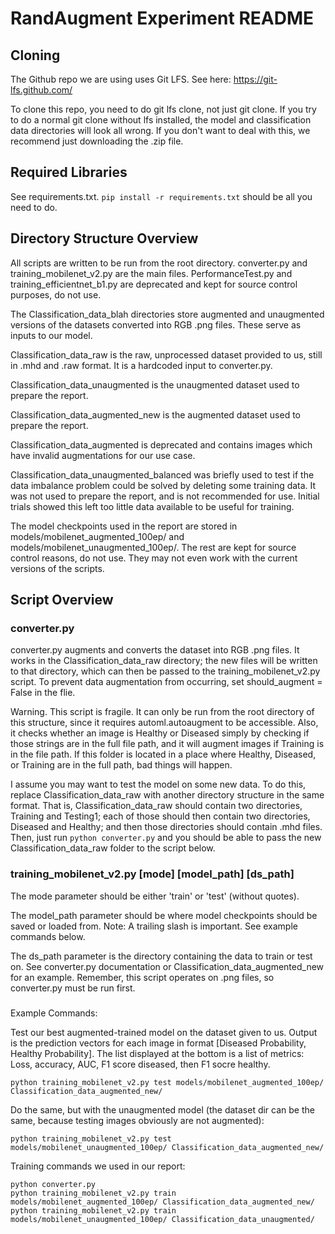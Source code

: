 # RandAugment Experiment README
## Cloning
The Github repo we are using uses Git LFS. See here: https://git-lfs.github.com/

To clone this repo, you need to do git lfs clone, not just git clone. If you try to do a normal git clone without lfs installed, the model and classification data directories will look all wrong. If you don't want to deal with this, we recommend just downloading the .zip file.
## Required Libraries
See requirements.txt. `pip install -r requirements.txt` should be all you need to do.
## Directory Structure Overview
All scripts are written to be run from the root directory. converter.py and training_mobilenet_v2.py are the main files. PerformanceTest.py and training_efficientnet_b1.py are deprecated and kept for source control purposes, do not use.

The Classification_data_blah directories store augmented and unaugmented versions of the datasets converted into RGB .png files. These serve as inputs to our model.

Classification_data_raw is the raw, unprocessed dataset provided to us, still in .mhd and .raw format. It is a hardcoded input to converter.py.

Classification_data_unaugmented is the unaugmented dataset used to prepare the report.

Classification_data_augmented_new is the augmented dataset used to prepare the report.

Classification_data_augmented is deprecated and contains images which have invalid augmentations for our use case.

Classification_data_unaugmented_balanced was briefly used to test if the data imbalance problem could be solved by deleting some training data. It was not used to prepare the report, and is not recommended for use. Initial trials showed this left too little data available to be useful for training.

The model checkpoints used in the report are stored in models/mobilenet_augmented_100ep/ and models/mobilenet_unaugmented_100ep/. The rest are kept for source control reasons, do not use. They may  not even work with the current versions of the scripts.

## Script Overview
### converter.py
converter.py augments and converts the dataset into RGB .png files. It works in the Classification_data_raw directory; the new files will be written to that directory, which can then be passed to the training_mobilenet_v2.py script. To prevent data augmentation from occurring, set should_augment = False in the flie.

Warning. This script is fragile. It can only be run from the root directory of this structure, since it requires automl.autoaugment to be accessible. Also, it checks whether an image is Healthy or Diseased simply by checking if those strings are in the full file path, and it will augment images if Training is in the file path. If this folder is located in a place where Healthy, Diseased, or Training are in the full path, bad things will happen.

I assume you may want to test the model on some new data. To do this, replace Classification_data_raw with another directory structure in the same format. That is, Classification_data_raw should contain two directories, Training and Testing1; each of those should then contain two directories, Diseased and Healthy; and then those directories should contain .mhd files. Then, just run `python converter.py` and you should be able to pass the new Classification_data_raw folder to the script below.

### training_mobilenet_v2.py [mode] [model_path] [ds_path]

The mode parameter should be either 'train' or 'test' (without quotes). 

The model_path parameter should be where model checkpoints should be saved or loaded from. Note: A trailing slash is important. See example commands below. 

The ds_path parameter is the directory containing the data to train or test on. See converter.py documentation or Classification_data_augmented_new for an example. Remember, this script operates on .png files, so converter.py must be run first.

###
Example Commands:

Test our best augmented-trained model on the dataset given to us. Output is the prediction vectors for each image in format [Diseased Probability, Healthy Probability]. The list displayed at the bottom is a list of metrics: Loss, accuracy, AUC, F1 score diseased, then F1 socre healthy.
```
python training_mobilenet_v2.py test models/mobilenet_augmented_100ep/ Classification_data_augmented_new/
```

Do the same, but with the unaugmented model (the dataset dir can be the same, because testing images obviously are not augmented):
```
python training_mobilenet_v2.py test models/mobilenet_unaugmented_100ep/ Classification_data_augmented_new/
```

Training commands we used in our report:
```
python converter.py
python training_mobilenet_v2.py train models/mobilenet_augmented_100ep/ Classification_data_augmented_new/
python training_mobilenet_v2.py train models/mobilenet_unaugmented_100ep/ Classification_data_unaugmented/
```